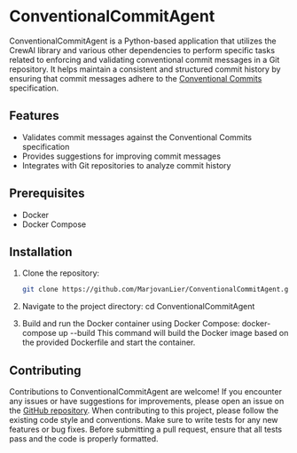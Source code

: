 # ConventionalCommitAgent

ConventionalCommitAgent is a Python-based application that utilizes the CrewAI library and various other dependencies to
perform specific tasks related to enforcing and validating conventional commit messages in a Git repository. It helps
maintain a consistent and structured commit history by ensuring that commit messages adhere to
the [Conventional Commits](https://www.conventionalcommits.org/en/v1.0.0/) specification.

## Features

- Validates commit messages against the Conventional Commits specification
- Provides suggestions for improving commit messages
- Integrates with Git repositories to analyze commit history

## Prerequisites

- Docker
- Docker Compose

## Installation

1. Clone the repository:

   ```bash
   git clone https://github.com/MarjovanLier/ConventionalCommitAgent.git
   ```

2. Navigate to the project directory:
   cd ConventionalCommitAgent

3. Build and run the Docker container using Docker Compose:
   docker-compose up --build
   This command will build the Docker image based on the provided Dockerfile and start the container.

## Contributing

Contributions to ConventionalCommitAgent are welcome! If you encounter any issues or have suggestions for improvements,
please open an issue on the [GitHub repository](https://github.com/MarjovanLier/ConventionalCommitAgent/issues).
When contributing to this project, please follow the existing code style and conventions. Make sure to write tests for
any new features or bug fixes. Before submitting a pull request, ensure that all tests pass and the code is properly
formatted.
